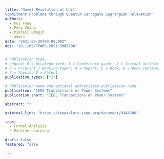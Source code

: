 ```yaml
---
title: "Novel Resolution of Unit
Commitment Problems through Quantum Surrogate Lagrangian Relaxation"
authors:
  - Fei Feng
  - Peng Zhang
  - Mikhail Bragin
  - admin
date: "2021-05-29T00:00:00Z"
doi: "10.1109/TPWRS.2021.3085706"


# Publication type.
# Legend: 0 = Uncategorized; 1 = Conference paper; 2 = Journal article;
# 3 = Preprint / Working Paper; 4 = Report; 5 = Book; 6 = Book section;
# 7 = Thesis; 8 = Patent
publication_types: ["2"]

# Publication name and optional abbreviated publication name.
publication: "IEEE Transactions on Power Systems"
publication_short: "IEEE Transactions on Power Systems"

abstract: ""

external_link: "https://ieeexplore.ieee.org/document/9444806"

tags:
  - Formal Analysis
  - Machine Learning
  
draft: false
featured: false

---
```




